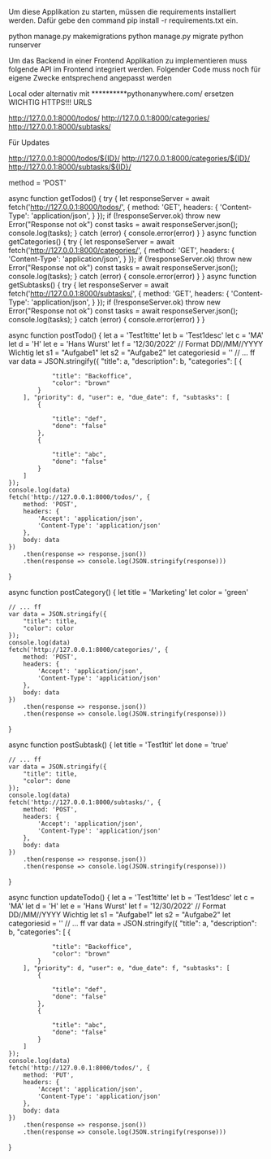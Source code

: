 

Um diese Applikation zu starten, müssen die requirements installiert werden.
Dafür gebe den command pip install -r requirements.txt ein.

 python manage.py makemigrations
 python manage.py migrate
 python runserver

Um das Backend in einer Frontend Applikation zu implementieren muss folgende API im Frontend integriert werden.
Folgender Code muss noch für eigene Zwecke entsprechend angepasst werden

Local oder alternativ mit **********pythonanywhere.com/ ersetzen WICHTIG HTTPS!!!
URLS

http://127.0.0.1:8000/todos/
http://127.0.0.1:8000/categories/
http://127.0.0.1:8000/subtasks/

Für Updates 

http://127.0.0.1:8000/todos/${ID}/
http://127.0.0.1:8000/categories/${ID}/
http://127.0.0.1:8000/subtasks/${ID}/

method = 'POST'


async function getTodos() {
    try {
        let responseServer = await fetch('http://127.0.0.1:8000/todos/', { method: 'GET', headers: { 'Content-Type': 'application/json', } });
        if (!responseServer.ok)
            throw new Error("Response not ok")
        const tasks = await responseServer.json();
        console.log(tasks);
    }
    catch (error) {
        console.error(error)
    }
}
async function getCategories() {
    try {
        let responseServer = await fetch('http://127.0.0.1:8000/categories/', { method: 'GET', headers: { 'Content-Type': 'application/json', } });
        if (!responseServer.ok)
            throw new Error("Response not ok")
        const tasks = await responseServer.json();
        console.log(tasks);
    }
    catch (error) {
        console.error(error)
    }
}
async function getSubtasks() {
    try {
        let responseServer = await fetch('http://127.0.0.1:8000/subtasks/', { method: 'GET', headers: { 'Content-Type': 'application/json', } });
        if (!responseServer.ok)
            throw new Error("Response not ok")
        const tasks = await responseServer.json();
        console.log(tasks);
    }
    catch (error) {
        console.error(error)
    }
}


async function postTodo() {
    let a = 'Test1titte'
    let b = 'Test1desc'
    let c = 'MA'
    let d = 'H'
    let e = 'Hans Wurst'
    let f = '12/30/2022' // Format DD//MM//YYYY Wichtig
    let s1 = "Aufgabe1"
    let s2 = "Aufgabe2"
    let categoriesid = ''
    // ... ff
    var data = JSON.stringify({
        "title": a, "description": b, "categories": [
            {
               
                "title": "Backoffice",
                "color": "brown"
            }
        ], "priority": d, "user": e, "due_date": f, "subtasks": [
            {

                "title": "def",
                "done": "false"
            },
            {

                "title": "abc",
                "done": "false"
            }
        ]
    });
    console.log(data)
    fetch('http://127.0.0.1:8000/todos/', {
        method: 'POST',
        headers: {
            'Accept': 'application/json',
            'Content-Type': 'application/json'
        },
        body: data
    })
        .then(response => response.json())
        .then(response => console.log(JSON.stringify(response)))
}

async function postCategory() {
    let title = 'Marketing'
    let color = 'green'

    // ... ff
    var data = JSON.stringify({
        "title": title,
        "color": color
    });
    console.log(data)
    fetch('http://127.0.0.1:8000/categories/', {
        method: 'POST',
        headers: {
            'Accept': 'application/json',
            'Content-Type': 'application/json'
        },
        body: data
    })
        .then(response => response.json())
        .then(response => console.log(JSON.stringify(response)))
}

async function postSubtask() {
    let title = 'Test1tit'
    let done = 'true'

    // ... ff
    var data = JSON.stringify({
        "title": title,
        "color": done
    });
    console.log(data)
    fetch('http://127.0.0.1:8000/subtasks/', {
        method: 'POST',
        headers: {
            'Accept': 'application/json',
            'Content-Type': 'application/json'
        },
        body: data
    })
        .then(response => response.json())
        .then(response => console.log(JSON.stringify(response)))
}

async function updateTodo() {
    let a = 'Test1titte'
    let b = 'Test1desc'
    let c = 'MA'
    let d = 'H'
    let e = 'Hans Wurst'
    let f = '12/30/2022' // Format DD//MM//YYYY Wichtig
    let s1 = "Aufgabe1"
    let s2 = "Aufgabe2"
    let categoriesid = ''
    // ... ff
    var data = JSON.stringify({
        "title": a, "description": b, "categories": [
            {
               
                "title": "Backoffice",
                "color": "brown"
            }
        ], "priority": d, "user": e, "due_date": f, "subtasks": [
            {

                "title": "def",
                "done": "false"
            },
            {

                "title": "abc",
                "done": "false"
            }
        ]
    });
    console.log(data)
    fetch('http://127.0.0.1:8000/todos/', {
        method: 'PUT',
        headers: {
            'Accept': 'application/json',
            'Content-Type': 'application/json'
        },
        body: data
    })
        .then(response => response.json())
        .then(response => console.log(JSON.stringify(response)))
}